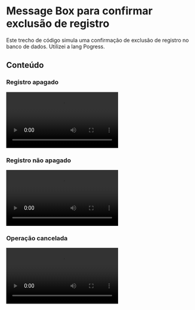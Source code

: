 # Message Box para confirmar exclusão de registro
Este trecho de código simula uma confirmação de exclusão de registro no banco de dados.
Utilizei a lang Pogress.

## Conteúdo
### Registro apagado
 ![](registro-apagado.mp4) 
### Registro não apagado
![](registro-nao-apagado.mp4) 
### Operação cancelada
![](operacao-cancelada.mp4)
 
